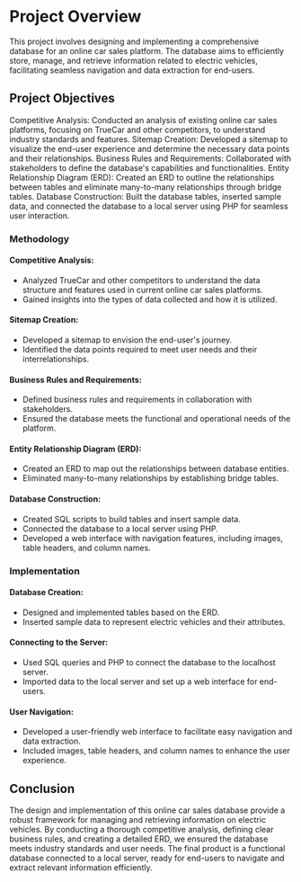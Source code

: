# Project Overview
This project involves designing and implementing a comprehensive database for an online car sales platform. The database aims to efficiently store, manage, and retrieve information related to electric vehicles, facilitating seamless navigation and data extraction for end-users.

## Project Objectives
Competitive Analysis: Conducted an analysis of existing online car sales platforms, focusing on TrueCar and other competitors, to understand industry standards and features.
Sitemap Creation: Developed a sitemap to visualize the end-user experience and determine the necessary data points and their relationships.
Business Rules and Requirements: Collaborated with stakeholders to define the database's capabilities and functionalities.
Entity Relationship Diagram (ERD): Created an ERD to outline the relationships between tables and eliminate many-to-many relationships through bridge tables.
Database Construction: Built the database tables, inserted sample data, and connected the database to a local server using PHP for seamless user interaction.
### Methodology
#### Competitive Analysis:

- Analyzed TrueCar and other competitors to understand the data structure and features used in current online car sales platforms.
- Gained insights into the types of data collected and how it is utilized.
#### Sitemap Creation:

- Developed a sitemap to envision the end-user's journey.
- Identified the data points required to meet user needs and their interrelationships.
#### Business Rules and Requirements:

- Defined business rules and requirements in collaboration with stakeholders.
- Ensured the database meets the functional and operational needs of the platform.
#### Entity Relationship Diagram (ERD):

- Created an ERD to map out the relationships between database entities.
- Eliminated many-to-many relationships by establishing bridge tables.
#### Database Construction:

- Created SQL scripts to build tables and insert sample data.
- Connected the database to a local server using PHP.
- Developed a web interface with navigation features, including images, table headers, and column names.
### Implementation
#### Database Creation:

- Designed and implemented tables based on the ERD.
- Inserted sample data to represent electric vehicles and their attributes.
#### Connecting to the Server:

- Used SQL queries and PHP to connect the database to the localhost server.
- Imported data to the local server and set up a web interface for end-users.
#### User Navigation:

- Developed a user-friendly web interface to facilitate easy navigation and data extraction.
- Included images, table headers, and column names to enhance the user experience.
## Conclusion
The design and implementation of this online car sales database provide a robust framework for managing and retrieving information on electric vehicles. By conducting a thorough competitive analysis, defining clear business rules, and creating a detailed ERD, we ensured the database meets industry standards and user needs. The final product is a functional database connected to a local server, ready for end-users to navigate and extract relevant information efficiently.

